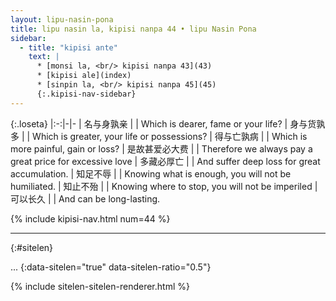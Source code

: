 ```yaml
---
layout: lipu-nasin-pona
title: lipu nasin la, kipisi nanpa 44 • lipu Nasin Pona
sidebar:
  - title: "kipisi ante"
    text: |
      * [monsi la, <br/> kipisi nanpa 43](43)
      * [kipisi ale](index)
      * [sinpin la, <br/> kipisi nanpa 45](45)
      {:.kipisi-nav-sidebar}
---
```


{:.loseta}
|:-:|-|-
| 名与身孰亲     |  | Which is dearer, fame or your life?
| 身与货孰多     |  | Which is greater, your life or possessions?
| 得与亡孰病     |  | Which is more painful, gain or loss?
| 是故甚爱必大费 |  | Therefore we always pay a great price for excessive love
| 多藏必厚亡     |  | And suffer deep loss for great accumulation.
| 知足不辱       |  | Knowing what is enough, you will not be humiliated.
| 知止不殆       |  | Knowing where to stop, you will not be imperiled
| 可以长久       |  | And can be long-lasting.

{% include kipisi-nav.html num=44 %}

-------
{:#sitelen}

...
{:data-sitelen="true" data-sitelen-ratio="0.5"}

{% include sitelen-sitelen-renderer.html %}
